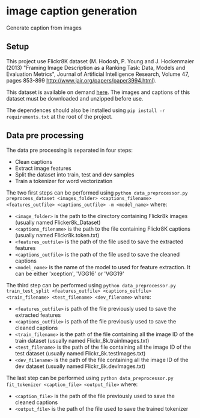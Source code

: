 # image caption generation
Generate caption from images

## Setup
This project use Flickr8K dataset (M. Hodosh, P. Young and J. Hockenmaier (2013) "Framing Image Description as a Ranking Task: Data, Models and Evaluation Metrics", Journal of Artificial Intelligence Research, Volume 47, pages 853-899 http://www.jair.org/papers/paper3994.html).

This dataset is available on demand [here](https://forms.illinois.edu/sec/1713398).
The images and captions of this dataset must be downloaded and unzipped before use.


The dependences should also be installed using `pip install -r requirements.txt` at the root of the project.

## Data pre processing

The data pre processing is separated in four steps:
- Clean captions
- Extract image features
- Split the dataset into train, test and dev samples
- Train a tokenizer for word vectorization

The two first steps can be performed using 
`python data_preprocessor.py preprocess_dataset <images_folder> <captions_filename> <features_outfile> <captions_outfile> -m <model_name>`
where: 
- `<image_folder>` is the path to the directory containing Flickr8k images (usually named Flicker8k_Dataset) 
- `<captions_filename>` is the path to the file containing Flickr8K captions (usually named Flickr8k.token.txt)
- `<features_outfile>` is the path of the file used to save the extracted features
- `<captions_outfile>` is the path of the file used to save the cleaned captions
- `<model_name>` is the name of the model to used for feature extraction. It can be either 'xception', 'VGG16' or 'VGG19'

The third step can be performed using
`python data_preprocessor.py train_test_split <features_outfile> <captions_outfile> <train_filename> <test_filename> <dev_filename>`
where:
- `<features_outfile>` is path of the file previously used to save the extracted features
- `<captions_outfile>` is path of the file previously used to save the cleaned captions
- `<train_filename>` is the path of the file containing all the image ID of the train dataset (usually named Flickr_8k.trainImages.txt)
- `<test_filename>` is the path of the file containing all the image ID of the test dataset (usually named Flickr_8k.testImages.txt)
- `<dev_filename>` is the path of the file containing all the image ID of the dev dataset (usually named Flickr_8k.devImages.txt)

The last step can be performed using
`python data_preprocessor.py fit_tokenizer <caption_file> <output_file>`
where:
- `<caption_file>` is the path of the file previously used to save the cleaned captions
- `<output_file>` is the path of the file used to save the trained tokenizer
